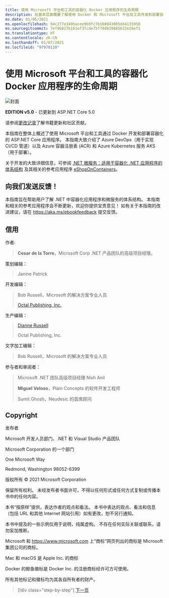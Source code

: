 ```yaml
---
title: 使用 Microsoft 平台和工具的容器化 Docker 应用程序的生命周期
description: 在基本层面概要了解使用 Docker 和 Microsoft 平台及工具开发和部署容器化应用程序的过程。
ms.date: 01/06/2021
ms.openlocfilehash: 94c277e349bacee9b9fc7b160043005dd4135958
ms.sourcegitcommit: 7ef96827b161ef3fcde75f79d839885632e26ef1
ms.translationtype: HT
ms.contentlocale: zh-CN
ms.lasthandoff: 01/07/2021
ms.locfileid: "97970110"
---
```

# <a name="containerized-docker-application-lifecycle-with-microsoft-platform-and-tools"></a>使用 Microsoft 平台和工具的容器化 Docker 应用程序的生命周期

![封面](./media/devops-book-cover-large-we.png)

**EDITION v5.0** - 已更新到 ASP.NET Core 5.0

请参阅[更改记录](https://aka.ms/DockerLifecycleEbookChangelog)了解书籍更新和社区贡献。

本指南在整体上概述了使用 Microsoft 平台和工具通过 Docker 开发和部署容器化的 ASP.NET Core 应用程序。 本指南大致介绍了 Azure DevOps（用于实现 CI/CD 管道）以及 Azure 容器注册表 (ACR) 和 Azure Kubernetes 服务 AKS（用于部署）。

关于开发的大致详细信息，可参阅 [.NET 微服务：适用于容器化 .NET 应用程序的体系结构](../microservices/index.md) 及其相关的参考应用程序 [eShopOnContainers](https://github.com/dotnet-architecture/eShopOnContainers)。

## <a name="send-us-your-feedback"></a>向我们发送反馈！

本指南旨在帮助用户了解 .NET 中容器化应用程序和微服务的体系结构。 本指南和相关的参考应用程序会不断更新，欢迎你提供宝贵意见！ 如有关于本指南的改进建议，请在 <https://aka.ms/ebookfeedback> 提交反馈。

## <a name="credits"></a>信用

作者:

> **Cesar de la Torre**，Microsoft Corp .NET 产品团队的高级项目经理。

策划编辑：

> Janine Patrick

开发编辑：

> Bob Russell，Microsoft 的解决方案专业人员
>
> [Octal Publishing, Inc.](http://www.octalpub.com/)

生产编辑：

> [Dianne Russell](http://www.octalpub.com/)
>
> Octal Publishing, Inc.

文字加工编辑：

> Bob Russell，Microsoft 的解决方案专业人员

参与者和审阅者：

> Microsoft .NET 团队高级项目经理 Nish Anil 
>
> **Miguel Veloso**，Plain Concepts 的软件开发工程师
>
> Sumit Ghosh，Neudesic 的首席顾问

## <a name="copyright"></a>Copyright

发布者

Microsoft 开发人员部门、.NET 和 Visual Studio 产品团队

Microsoft Corporation 的一个部门

One Microsoft Way

Redmond, Washington 98052-6399

版权所有 &copy; 2021 Microsoft Corporation

保留所有权利。 未经发布者书面许可，不得以任何形式或任何方式复制或传播本书中的任何内容。

本书“按原样”提供，表达作者的观点和看法。 本书中表达的观点、看法和信息（包括 URL 和其他 Internet 网站引用）如有更改，恕不另行通知。

本书中提及的一些示例仅用于说明，纯属虚构。 不存在任何实际关联或联系，请勿妄加推断。

Microsoft 和 <https://www.microsoft.com> 上“商标”网页列出的商标是 Microsoft 集团公司的商标。

Mac 和 macOS 是 Apple Inc. 的商标

Docker 的鲸鱼徽标是 Docker Inc. 的注册商标经许可方可使用。

所有其他标记和徽标均为其各自所有者的财产。

>[!div class="step-by-step"]
>[下一页](introduction-to-containers-and-docker.md)
